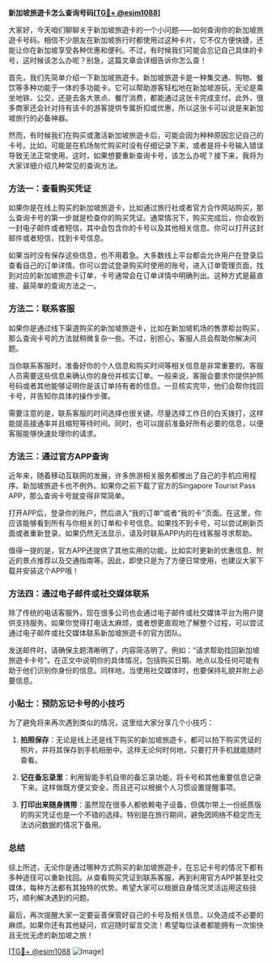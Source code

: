**新加坡旅遊卡怎么查询号码[[TG💪+ @esim1088](https://t.me/s/esim1088)]**

大家好，今天咱们聊聊关于新加坡旅遊卡的一个小问题——如何查询你的新加坡旅遊卡号码。相信不少朋友在新加坡旅行时都使用过这种卡片，它不仅方便快捷，还能让你在新加坡享受各种优惠和便利。不过，有时候我们可能会忘记自己具体的卡号，这时候该怎么办呢？别急，这篇文章会详细告诉你怎么查！

首先，我们先简单介绍一下新加坡旅遊卡。新加坡旅遊卡是一种集交通、购物、餐饮等多种功能于一体的多功能卡。它可以帮助游客轻松地在新加坡游玩，无论是乘坐地铁、公交，还是去各大景点、餐厅消费，都能通过这张卡完成支付。此外，很多商家还会针对持有该卡的游客提供专属折扣或优惠，所以这张卡可以说是来新加坡旅行的必备神器。

然而，有时候我们在购买或激活新加坡旅遊卡后，可能会因为种种原因忘记自己的卡号。比如，可能是在机场匆忙购买时没有仔细记录下来，或者是将卡号输入错误导致无法正常使用。这时，如果想要重新查询卡号，该怎么办呢？接下来，我将为大家详细介绍几种常见的查询方法。

### 方法一：查看购买凭证

如果你是在线上购买的新加坡旅遊卡，比如通过旅行社或者官方合作网站购买，那么查询卡号的第一步就是检查你的购买凭证。通常情况下，购买完成后，你会收到一封电子邮件或者短信，其中会包含你的卡号以及其他相关信息。你可以打开这封邮件或者短信，找到卡号信息。

如果当时没有保存这些信息，也不用着急。大多数线上平台都会允许用户在登录后查看自己的订单详情。你可以尝试登录购买时使用的账号，进入订单管理页面，找到对应的新加坡旅遊卡订单，卡号通常会在订单详情中明确列出。这种方式是最直接、最简单的查询方法之一。

### 方法二：联系客服

如果你是通过线下渠道购买的新加坡旅遊卡，比如在新加坡机场的售票柜台购买，那么查询卡号的方法就稍微复杂一些。不过，别担心，客服人员会帮助你解决问题。

当你联系客服时，准备好你的个人信息和购买时间等相关信息是非常重要的。客服人员需要这些信息来确认你的身份并核实订单。一般来说，客服会要求你提供护照号码或者其他能够证明你是该订单持有者的信息。一旦核实完毕，他们会帮你找回卡号，并告知你具体的操作步骤。

需要注意的是，联系客服的时间选择也很关键。尽量选择工作日的白天拨打，这样能提高接通率并且缩短等待时间。同时，也可以提前准备好所有必要的信息，以便客服能够快速处理你的请求。

### 方法三：通过官方APP查询

近年来，随着移动互联网的发展，许多旅游相关服务都推出了自己的手机应用程序。新加坡旅遊卡也不例外。如果你之前下载了官方的Singapore Tourist Pass APP，那么查询卡号就变得非常简单。

打开APP后，登录你的账户，然后进入“我的订单”或者“我的卡”页面。在这里，你应该能够看到所有与你相关的订单和卡号信息。如果找不到卡号，可以尝试刷新页面或者重新登录。如果仍然无法显示，请及时联系APP内的在线客服寻求帮助。

值得一提的是，官方APP还提供了其他实用的功能，比如实时更新的优惠信息、附近的景点推荐以及交通指南等。因此，即使只是为了方便日常使用，也建议大家下载并安装这个APP哦！

### 方法四：通过电子邮件或社交媒体联系

除了传统的电话客服外，现在很多公司也会通过电子邮件或社交媒体平台为用户提供支持服务。如果你觉得打电话太麻烦，或者想更直观地了解整个过程，可以尝试通过电子邮件或社交媒体联系新加坡旅遊卡的官方团队。

发送邮件时，请确保主题清晰明了，内容简洁明了。例如：“请求帮助找回新加坡旅遊卡卡号”。在正文中说明你的具体情况，包括购买日期、地点以及任何可能有助于他们识别你身份的信息。同样地，当使用社交媒体时，也要保持礼貌并附上必要信息。

### 小贴士：预防忘记卡号的小技巧

为了避免将来再次遇到类似的情况，这里给大家分享几个小技巧：

1. **拍照保存**：无论是线上还是线下购买的新加坡旅遊卡，都可以拍下购买凭证的照片，并将其保存到手机相册中。这样无论何时何地，只要打开手机就能随时查看。

2. **记在备忘录里**：利用智能手机自带的备忘录功能，将卡号和其他重要信息记录下来。这样做既方便又安全，而且还可以根据个人习惯设置提醒事项。

3. **打印出来随身携带**：虽然现在很多人都依赖电子设备，但偶尔带上一份纸质版的购买凭证也是一个不错的选择。特别是在旅行期间，避免因网络不稳定而无法访问数据的情况下备用。

### 总结

综上所述，无论你是通过哪种方式购买的新加坡旅遊卡，在忘记卡号的情况下都有多种途径可以重新找回。从查看购买凭证到联系客服，再到利用官方APP甚至社交媒体，每种方法都有其独特的优势。希望大家可以根据自身情况灵活运用这些技巧，顺利解决遇到的问题。

最后，再次提醒大家一定要妥善保管好自己的卡号及相关信息，以免造成不必要的麻烦。如果你还有其他疑问，欢迎随时留言交流！希望每位读者都能拥有一次愉快且无忧无虑的新加坡之旅！

[[TG💪+ @esim1088](https://t.me/s/esim1088) ![Image](https://i.postimg.cc/4NQfJmqS/Snipaste-2025-05-13-00-14-12.png)]